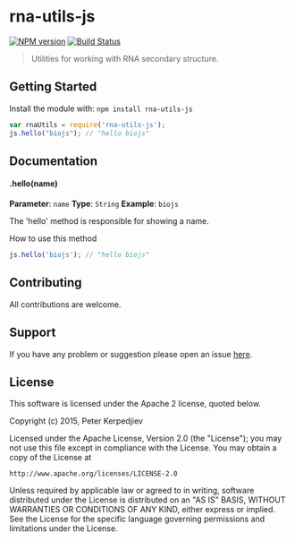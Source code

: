 # rna-utils-js

[![NPM version](http://img.shields.io/npm/v/rna-utils-js.svg)](https://www.npmjs.org/package/rna-utils-js) 
[![Build Status](https://secure.travis-ci.org/pkerpedjiev/rna-utils-js.png?branch=master)](http://travis-ci.org/pkerpedjiev/rna-utils-js) 

> Utilities for working with RNA secondary structure.

## Getting Started
Install the module with: `npm install rna-utils-js`

```javascript
var rnaUtils = require('rna-utils-js');
js.hello("biojs"); // "hello biojs"
```

## Documentation

#### .hello(name)

**Parameter**: `name`
**Type**: `String`
**Example**: `biojs`

The 'hello' method is responsible for showing a name.

How to use this method

```javascript
js.hello('biojs'); // "hello biojs"
```

## Contributing

All contributions are welcome.

## Support

If you have any problem or suggestion please open an issue [here](https://github.com/pkerpedjiev/rna-utils-js/issues).

## License 
This software is licensed under the Apache 2 license, quoted below.

Copyright (c) 2015, Peter Kerpedjiev

Licensed under the Apache License, Version 2.0 (the "License"); you may not
use this file except in compliance with the License. You may obtain a copy of
the License at

    http://www.apache.org/licenses/LICENSE-2.0

Unless required by applicable law or agreed to in writing, software
distributed under the License is distributed on an "AS IS" BASIS, WITHOUT
WARRANTIES OR CONDITIONS OF ANY KIND, either express or implied. See the
License for the specific language governing permissions and limitations under
the License.
